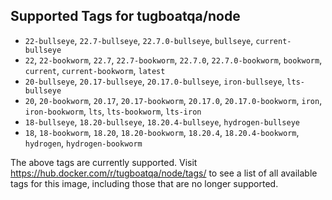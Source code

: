 ## Supported Tags for tugboatqa/node

* `22-bullseye`, `22.7-bullseye`, `22.7.0-bullseye`, `bullseye`, `current-bullseye`
* `22`, `22-bookworm`, `22.7`, `22.7-bookworm`, `22.7.0`, `22.7.0-bookworm`, `bookworm`, `current`, `current-bookworm`, `latest`
* `20-bullseye`, `20.17-bullseye`, `20.17.0-bullseye`, `iron-bullseye`, `lts-bullseye`
* `20`, `20-bookworm`, `20.17`, `20.17-bookworm`, `20.17.0`, `20.17.0-bookworm`, `iron`, `iron-bookworm`, `lts`, `lts-bookworm`, `lts-iron`
* `18-bullseye`, `18.20-bullseye`, `18.20.4-bullseye`, `hydrogen-bullseye`
* `18`, `18-bookworm`, `18.20`, `18.20-bookworm`, `18.20.4`, `18.20.4-bookworm`, `hydrogen`, `hydrogen-bookworm`

The above tags are currently supported. Visit https://hub.docker.com/r/tugboatqa/node/tags/ to see a list of all available tags for this image, including those that are no longer supported.
